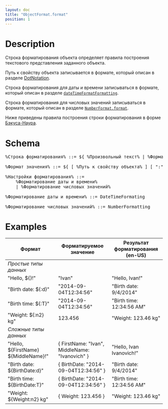```yaml
---
layout: doc
title: "ObjectFormat.format"
position: 1
---
```


# Description

Строка форматирования объекта определяет правила построения текстового представления заданного объекта.

Путь к свойству объекта записывается в формате, который описан в разделе [DotNotation](../../DotNotation/).

Строка форматирования для даты и времени записываться в формате, который описан в разделе [`dateTimeFormatFormatting`](../../../Localizations/Localizations.dateTimeFormatting/).

Строка форматирования для числовых значений записываться в формате, который описан в разделе [`NumberFormat.format`](../../NumberFormat.format/).

Ниже приведены правила построения строки форматирования в форме [Бэкуса-Наура](http://en.wikipedia.org/wiki/Backus%E2%80%93Naur_Form).

# Schema

<pre>
%Строка форматирования% ::= ${ %Произвольный текст% | %Формат значения% }

%Формат значения% ::= ${ [ %Путь к свойству объекта% ] [ ":" %Настройки форматирования% ] }

%Настройки форматирования% ::=
    %Форматирование даты и времени%
    | %Форматирование числовых значений%

%Форматирование даты и времени% ::= DateTimeFormating

%Форматирование числовых значений% ::= NumberFormatting
</pre>


# Examples

Формат|Форматируемое значение|Результат форматирования (en-US)
------|----------------------|--------------------------------
_Простые типы данных_| | 
"Hello, ${}!"|"Ivan"|"Hello, Ivan!"
"Birth date: ${:d}"|"2014-09-04T12:34:56"|"Birth date: 9/4/2014"
"Birth time: ${:T}"|"2014-09-04T12:34:56"|"Birth time: 12:34:56 AM"
"Weight: ${:n2} kg"|123.456|"Weight: 123.46 kg"
_Сложные типы данных_| | 
"Hello, ${FirstName} ${MiddleName}!"|{ FirstName: "Ivan", MiddleName: "Ivanovich" }|"Hello, Ivan Ivanovich!"
"Birth date: ${BirthDate:d}"|{ BirthDate: "2014-09-04T12:34:56" }|"Birth date: 9/4/2014"
"Birth time: ${BirthDate:T}"|{ BirthDate: "2014-09-04T12:34:56" }|"Birth time: 12:34:56 AM"
"Weight: ${Weight:n2} kg"|{ Weight: 123.456 }|"Weight: 123.46 kg"

